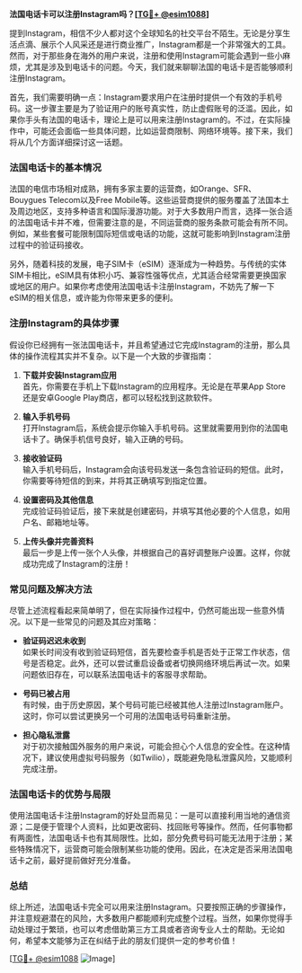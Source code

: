**法国电话卡可以注册Instagram吗？[[TG💪+ @esim1088](https://t.me/s/esim1088)]**

提到Instagram，相信不少人都对这个全球知名的社交平台不陌生。无论是分享生活点滴、展示个人风采还是进行商业推广，Instagram都是一个非常强大的工具。然而，对于那些身在海外的用户来说，注册和使用Instagram可能会遇到一些小麻烦，尤其是涉及到电话卡的问题。今天，我们就来聊聊法国的电话卡是否能够顺利注册Instagram。

首先，我们需要明确一点：Instagram要求用户在注册时提供一个有效的手机号码。这一步骤主要是为了验证用户的账号真实性，防止虚假账号的泛滥。因此，如果你手头有法国的电话卡，理论上是可以用来注册Instagram的。不过，在实际操作中，可能还会面临一些具体问题，比如运营商限制、网络环境等。接下来，我们将从几个方面详细探讨这一话题。

### 法国电话卡的基本情况

法国的电信市场相对成熟，拥有多家主要的运营商，如Orange、SFR、Bouygues Telecom以及Free Mobile等。这些运营商提供的服务覆盖了法国本土及周边地区，支持多种语言和国际漫游功能。对于大多数用户而言，选择一张合适的法国电话卡并不难，但需要注意的是，不同运营商的服务条款可能会有所不同。例如，某些套餐可能限制国际短信或电话的功能，这就可能影响到Instagram注册过程中的验证码接收。

另外，随着科技的发展，电子SIM卡（eSIM）逐渐成为一种趋势。与传统的实体SIM卡相比，eSIM具有体积小巧、兼容性强等优点，尤其适合经常需要更换国家或地区的用户。如果你考虑使用法国电话卡注册Instagram，不妨先了解一下eSIM的相关信息，或许能为你带来更多的便利。

### 注册Instagram的具体步骤

假设你已经拥有一张法国电话卡，并且希望通过它完成Instagram的注册，那么具体的操作流程其实并不复杂。以下是一个大致的步骤指南：

1. **下载并安装Instagram应用**  
   首先，你需要在手机上下载Instagram的应用程序。无论是在苹果App Store还是安卓Google Play商店，都可以轻松找到这款软件。

2. **输入手机号码**  
   打开Instagram后，系统会提示你输入手机号码。这里就需要用到你的法国电话卡了。确保手机信号良好，输入正确的号码。

3. **接收验证码**  
   输入手机号码后，Instagram会向该号码发送一条包含验证码的短信。此时，你需要等待短信的到来，并将其正确填写到指定位置。

4. **设置密码及其他信息**  
   完成验证码验证后，接下来就是创建密码，并填写其他必要的个人信息，如用户名、邮箱地址等。

5. **上传头像并完善资料**  
   最后一步是上传一张个人头像，并根据自己的喜好调整账户设置。这样，你就成功完成了Instagram的注册！

### 常见问题及解决方法

尽管上述流程看起来简单明了，但在实际操作过程中，仍然可能出现一些意外情况。以下是一些常见的问题及其应对策略：

- **验证码迟迟未收到**  
  如果长时间没有收到验证码短信，首先要检查手机是否处于正常工作状态，信号是否稳定。此外，还可以尝试重启设备或者切换网络环境后再试一次。如果问题依旧存在，可以联系法国电话卡的客服寻求帮助。

- **号码已被占用**  
  有时候，由于历史原因，某个号码可能已经被其他人注册过Instagram账户。这时，你可以尝试更换另一个可用的法国电话号码重新注册。

- **担心隐私泄露**  
  对于初次接触国外服务的用户来说，可能会担心个人信息的安全性。在这种情况下，建议使用虚拟号码服务（如Twilio），既能避免隐私泄露风险，又能顺利完成注册。

### 法国电话卡的优势与局限

使用法国电话卡注册Instagram的好处显而易见：一是可以直接利用当地的通信资源；二是便于管理个人资料，比如更改密码、找回账号等操作。然而，任何事物都有两面性，法国电话卡也有其局限性。比如，部分免费号码可能无法用于注册；某些特殊情况下，运营商可能会限制某些功能的使用。因此，在决定是否采用法国电话卡之前，最好提前做好充分准备。

### 总结

综上所述，法国电话卡完全可以用来注册Instagram。只要按照正确的步骤操作，并注意规避潜在的风险，大多数用户都能顺利完成整个过程。当然，如果你觉得手动处理过于繁琐，也可以考虑借助第三方工具或者咨询专业人士的帮助。无论如何，希望本文能够为正在纠结于此的朋友们提供一定的参考价值！

[[TG💪+ @esim1088](https://t.me/s/esim1088) ![Image](https://i.postimg.cc/4NQfJmqS/Snipaste-2025-05-13-00-14-12.png)]